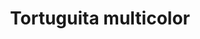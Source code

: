 ---
title: Tortuguita multicolor
date: 
draft: false

# descripcion
description : Dije de plata y nácar

materials: Plata 925

color: Plateado y nácar multicolor

dimensions: 1cm largo

code: 02-25-0688

type: "Dijes"

categories: []

price: $2.050,00

# Images
# first image will be shown in the product page
images:
  # - image: "images/path_to_image"
  # La ubicacion de las imagenes es imagenes/Dijes/Dijes.Nácar/02-25-0688-tortuguita-multicolor
  - image: "./images/dijes/nácar/02-25-0688.JPG"
---